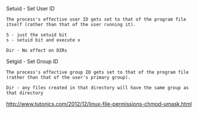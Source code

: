 Setuid - Set User ID

    The process's effective user ID gets set to that of the program file itself (rather than that of the user running it).

    S - just the setuid bit
    s - setuid bit and execute x

    Dir - No effect on DIRs

Setgid - Set Group ID

    The process's effective group ID gets set to that of the program file (rather than that of the user's primary group).

    Dir - any files created in that directory will have the same group as that directory

http://www.tutonics.com/2012/12/linux-file-permissions-chmod-umask.html
